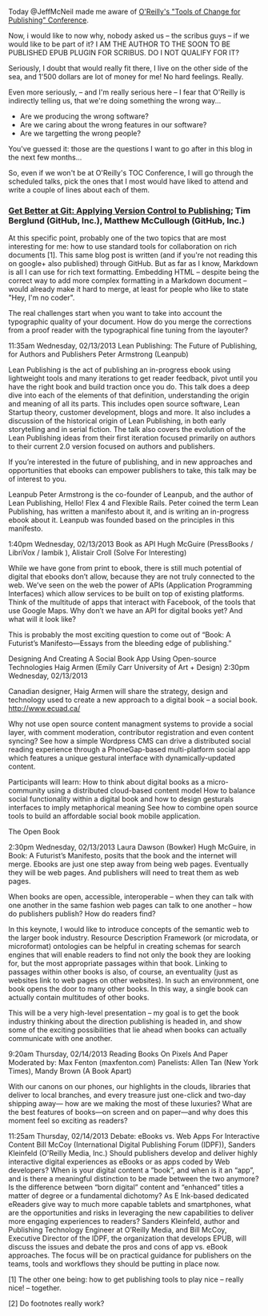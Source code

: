 Today @JeffMcNeil made me aware of [O'Reilly's "Tools of Change for Publishing" Conference](http://www.toccon.com/toc2013/).

Now, i would like to now why, nobody asked us – the scribus guys – if we would like to be part of it? I AM THE AUTHOR TO THE SOON TO BE PUBLISHED EPUB PLUGIN FOR SCRIBUS. DO I NOT QUALIFY FOR IT?

Seriously, I doubt that would really fit there, I live on the other side of the sea, and 1'500 dollars are lot of money for me! No hard feelings. Really.

Even more seriously, – and I'm really serious here – I fear that O'Reilly is indirectly telling us, that we're doing something the wrong way...

- Are we producing the wrong software?
- Are we caring about the wrong features in our software?
- Are we targetting the wrong people?

You've guessed it: those are the questions I want to go after in this blog in the next few months...

So, even if we won't be at O'Reilly's TOC Conference, I will go through the scheduled talks, pick the ones that I most would have liked to attend and write a couple of lines about each of them.

### [Get Better at Git: Applying Version Control to Publishing](http://www.toccon.com/toc2013/public/schedule/detail/26977); Tim Berglund (GitHub, Inc.), Matthew McCullough (GitHub, Inc.)

At this specific point, probably one of the two topics that are most interesting for me: how to use standard tools for collaboration on rich documents [1]. This same blog post is written (and if you're not reading this on google+ also published) through GitHub. But as far as I know, Markdown is all I can use for rich text formatting. Embedding HTML – despite being the correct way to add more complex formatting in a Markdown document – would already make it hard to merge, at least for people who like to state "Hey, I'm no coder".

The real challenges start when you want to take into account the typographic quality of your document. How do you merge the corrections from a proof reader with the typographical fine tuning from the layouter?





11:35am Wednesday, 02/13/2013
Lean Publishing: The Future of Publishing, for Authors and Publishers
Peter Armstrong (Leanpub)

Lean Publishing is the act of publishing an in-progress ebook using lightweight tools and many iterations to get reader feedback, pivot until you have the right book and build traction once you do. This talk does a deep dive into each of the elements of that definition, understanding the origin and meaning of all its parts. This includes open source software, Lean Startup theory, customer development, blogs and more. It also includes a discussion of the historical origin of Lean Publishing, in both early storytelling and in serial fiction. The talk also covers the evolution of the Lean Publishing ideas from their first iteration focused primarily on authors to their current 2.0 version focused on authors and publishers.

If you’re interested in the future of publishing, and in new approaches and opportunities that ebooks can empower publishers to take, this talk may be of interest to you.

Leanpub
Peter Armstrong is the co-founder of Leanpub, and the author of Lean Publishing, Hello! Flex 4 and Flexible Rails. Peter coined the term Lean Publishing, has written a manifesto about it, and is writing an in-progress ebook about it. Leanpub was founded based on the principles in this manifesto.

1:40pm Wednesday, 02/13/2013
Book as API
Hugh McGuire (PressBooks / LibriVox / Iambik ), Alistair Croll (Solve For Interesting)

While we have gone from print to ebook, there is still much potential of digital that ebooks don’t allow, because they are not truly connected to the web. We’ve seen on the web the power of APIs (Application Programming Interfaces) which allow services to be built on top of existing platforms. Think of the multitude of apps that interact with Facebook, of the tools that use Google Maps. Why don’t we have an API for digital books yet? And what will it look like?

This is probably the most exciting question to come out of “Book: A Futurist’s Manifesto—Essays from the bleeding edge of publishing.”


Designing And Creating A Social Book App Using Open-source Technologies
Haig Armen (Emily Carr University of Art + Design)
2:30pm Wednesday, 02/13/2013

Canadian designer, Haig Armen will share the strategy, design and technology used to create a new approach to a digital book – a social book.
http://www.ecuad.ca/

Why not use open source content managment systems to provide a social layer, with comment moderation, contributor registration and even content syncing? See how a simple Wordpress CMS can drive a distributed social reading experience through a PhoneGap-based multi-platform social app which features a unique gestural interface with dynamically-updated content.

Participants will learn:
How to think about digital books as a micro-community using a distributed cloud-based content model
How to balance social functionality within a digital book and how to design gesturals interfaces to imply metaphorical meaning
See how to combine open source tools to build an affordable social book mobile application.


The Open Book

2:30pm Wednesday, 02/13/2013
Laura Dawson (Bowker)
Hugh McGuire, in Book: A Futurist’s Manifesto, posits that the book and the internet will merge. Ebooks are just one step away from being web pages. Eventually they will be web pages. And publishers will need to treat them as web pages.

When books are open, accessible, interoperable – when they can talk with one another in the same fashion web pages can talk to one another – how do publishers publish? How do readers find?

In this keynote, I would like to introduce concepts of the semantic web to the larger book industry. Resource Description Framework (or microdata, or microformat) ontologies can be helpful in creating schemas for search engines that will enable readers to find not only the book they are looking for, but the most appropriate passages within that book. Linking to passages within other books is also, of course, an eventuality (just as websites link to web pages on other websites). In such an environment, one book opens the door to many other books. In this way, a single book can actually contain multitudes of other books.

This will be a very high-level presentation – my goal is to get the book industry thinking about the direction publishing is headed in, and show some of the exciting possibilities that lie ahead when books can actually communicate with one another.


9:20am Thursday, 02/14/2013
Reading Books On Pixels And Paper
Moderated by:
Max Fenton (maxfenton.com)
Panelists:
Allen Tan (New York Times), Mandy Brown (A Book Apart)

With our canons on our phones, our highlights in the clouds, libraries that deliver to local branches, and every treasure just one-click and two-day shipping away— how are we making the most of these luxuries? What are the best features of books—on screen and on paper—and why does this moment feel so exciting as readers?


11:25am Thursday, 02/14/2013
Debate: eBooks vs. Web Apps For Interactive Content
Bill McCoy (International Digital Publishing Forum (IDPF)), Sanders Kleinfeld (O'Reilly Media, Inc.)
Should publishers develop and deliver highly interactive digital experiences as eBooks or as apps coded by Web developers? When is your digital content a “book”, and when is it an “app”, and is there a meaningful distinction to be made between the two anymore? Is the difference between “born digital” content and “enhanced” titles a matter of degree or a fundamental dichotomy? As E Ink-based dedicated eReaders give way to much more capable tablets and smartphones, what are the opportunities and risks in leveraging the new capabilities to deliver more engaging experiences to readers? Sanders Kleinfeld, author and Publishing Technology Engineer at O’Reilly Media, and Bill McCoy, Executive Director of the IDPF, the organization that develops EPUB, will discuss the issues and debate the pros and cons of app vs. eBook approaches. The focus will be on practical guidance for publishers on the teams, tools and workflows they should be putting in place now.

[1] The other one being: how to get publishing tools to play nice – really nice! – together.

[2] Do footnotes really work?
